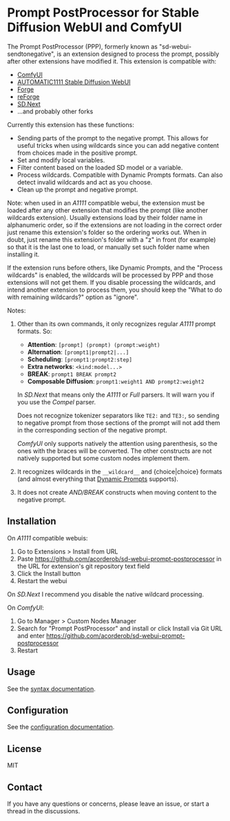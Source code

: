# Prompt PostProcessor for Stable Diffusion WebUI and ComfyUI

The Prompt PostProcessor (PPP), formerly known as "sd-webui-sendtonegative", is an extension designed to process the prompt, possibly after other extensions have modified it. This extension is compatible with:

* [ComfyUI](https://github.com/comfyanonymous/ComfyUI)
* [AUTOMATIC1111 Stable Diffusion WebUI](https://github.com/AUTOMATIC1111/stable-diffusion-webui)
* [Forge](https://github.com/lllyasviel/stable-diffusion-webui-forge)
* [reForge](https://github.com/Panchovix/stable-diffusion-webui-reForge)
* [SD.Next](https://github.com/vladmandic/automatic)
* ...and probably other forks

Currently this extension has these functions:

* Sending parts of the prompt to the negative prompt. This allows for useful tricks when using wildcards since you can add negative content from choices made in the positive prompt.
* Set and modify local variables.
* Filter content based on the loaded SD model or a variable.
* Process wildcards. Compatible with Dynamic Prompts formats. Can also detect invalid wildcards and act as you choose.
* Clean up the prompt and negative prompt.

Note: when used in an *A1111* compatible webui, the extension must be loaded after any other extension that modifies the prompt (like another wildcards extension). Usually extensions load by their folder name in alphanumeric order, so if the extensions are not loading in the correct order just rename this extension's folder so the ordering works out. When in doubt, just rename this extension's folder with a "z" in front (for example) so that it is the last one to load, or manually set such folder name when installing it.

If the extension runs before others, like Dynamic Prompts, and the "Process wildcards" is enabled, the wildcards will be processed by PPP and those extensions will not get them. If you disable processing the wildcards, and intend another extension to process them, you should keep the "What to do with remaining wildcards?" option as "ignore".

Notes:

1. Other than its own commands, it only recognizes regular *A1111* prompt formats. So:

    * **Attention**: `[prompt] (prompt) (prompt:weight)`
    * **Alternation**: `[prompt1|prompt2|...]`
    * **Scheduling**: `[prompt1:prompt2:step]`
    * **Extra networks**: `<kind:model...>`
    * **BREAK**: `prompt1 BREAK prompt2`
    * **Composable Diffusion**: `prompt1:weight1 AND prompt2:weight2`

    In *SD.Next* that means only the *A1111* or *Full* parsers. It will warn you if you use the *Compel* parser.

    Does not recognize tokenizer separators like `TE2:` and `TE3:`, so sending to negative prompt from those sections of the prompt will not add them in the corresponding section of the negative prompt.

    *ComfyUI* only supports natively the attention using parenthesis, so the ones with the braces will be converted. The other constructs are not natively supported but some custom nodes implement them.
2. It recognizes wildcards in the `__wildcard__` and {choice|choice} formats (and almost everything that [Dynamic Prompts](https://github.com/adieyal/sd-dynamic-prompts) supports).
3. It does not create *AND/BREAK* constructs when moving content to the negative prompt.

## Installation

On *A1111* compatible webuis:

1. Go to Extensions > Install from URL
2. Paste <https://github.com/acorderob/sd-webui-prompt-postprocessor> in the URL for extension's git repository text field
3. Click the Install button
4. Restart the webui

On *SD.Next* I recommend you disable the native wildcard processing.

On *ComfyUI*:

1. Go to Manager > Custom Nodes Manager
2. Search for "Prompt PostProcessor" and install or click Install via Git URL and enter <https://github.com/acorderob/sd-webui-prompt-postprocessor>
3. Restart

## Usage

See the [syntax documentation](docs/SYNTAX.md).

## Configuration

See the [configuration documentation](docs/CONFIG.md).

## License

MIT

## Contact

If you have any questions or concerns, please leave an issue, or start a thread in the discussions.
